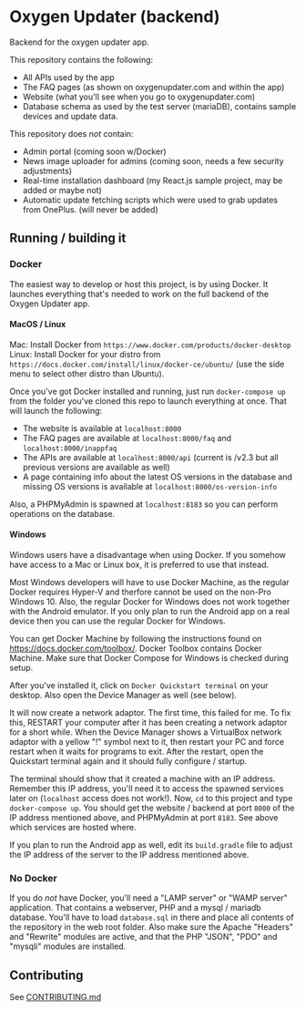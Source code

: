 # Oxygen Updater (backend)

Backend for the oxygen updater app.

This repository contains the following:
- All APIs used by the app
- The FAQ pages (as shown on oxygenupdater.com and within the app)
- Website (what you'll see when you go to oxygenupdater.com)
- Database schema as used by the test server (mariaDB), contains sample devices and update data.

This repository does *not* contain:
- Admin portal (coming soon w/Docker)
- News image uploader for admins (coming soon, needs a few security adjustments)
- Real-time installation dashboard (my React.js sample project, may be added or maybe not)
- Automatic update fetching scripts which were used to grab updates from OnePlus. (will never be added)

## Running / building it

### Docker
The easiest way to develop or host this project, is by using Docker. It launches everything that's needed to work on the full backend of the Oxygen Updater app.

#### MacOS / Linux
Mac: Install Docker from `https://www.docker.com/products/docker-desktop`
Linux: Install Docker for your distro from `https://docs.docker.com/install/linux/docker-ce/ubuntu/` (use the side menu to select other distro than Ubuntu).

Once you've got Docker installed and running, just run `docker-compose up` from the folder you've cloned this repo to launch everything at once.
That will launch the following:

- The website is available at `localhost:8000`
- The FAQ pages are available at `localhost:8000/faq` and `localhost:8000/inappfaq`
- The APIs are available at `localhost:8000/api` (current is /v2.3 but all previous versions are available as well)
- A page containing info about the latest OS versions in the database and missing OS versions is available at `localhost:8000/os-version-info`

Also, a PHPMyAdmin is spawned at `localhost:8183` so you can perform operations on the database.

#### Windows
Windows users have a disadvantage when using Docker. If you somehow have access to a Mac or Linux box, it is preferred to use that instead.

Most Windows developers will have to use Docker Machine, as the regular Docker requires Hyper-V and therfore cannot be used on the non-Pro Windows 10. Also, the regular Docker for Windows does not work together with the Android emulator. If you only plan to run the Android app on a real device then you can use the regular Docker for Windows.

You can get Docker Machine by following the instructions found on https://docs.docker.com/toolbox/. Docker Toolbox contains Docker Machine. Make sure that Docker Compose for Windows is checked during setup.

After you've installed it, click on `Docker Quickstart terminal` on your desktop. Also open the Device Manager as well (see below).

It will now create a network adaptor. The first time, this failed for me. To fix this, RESTART your computer after it has been creating a network adaptor for a short while. When the Device Manager shows a VirtualBox network adaptor with a yellow "!" symbol next to it, then restart your PC and force restart when it waits for programs to exit. After the restart, open the Quickstart terminal again and it should fully configure / startup.

The terminal should show that it created a machine with an IP address. Remember this IP address, you'll need it to access the spawned services later on (`localhost` access does not work!).
Now, `cd` to this project and type `docker-compose up`. You should get the website / backend at port `8000` of the IP address mentioned above, and PHPMyAdmin at port `8183`. See above which services are hosted where.

If you plan to run the Android app as well, edit its `build.gradle` file to adjust the IP address of the server to the IP address mentioned above. 

### No Docker
If you do *not* have Docker, you'll need a "LAMP server" or "WAMP server" application.
That contains a webserver, PHP and a mysql / mariadb database. You'll have to load `database.sql` in there and place all contents of the repository in the web root folder. Also make sure the Apache "Headers" and "Rewrite" modules are active, and that the PHP "JSON", "PDO" and "mysqli" modules are installed.

## Contributing
See [CONTRIBUTING.md](CONTRIBUTING.md)


